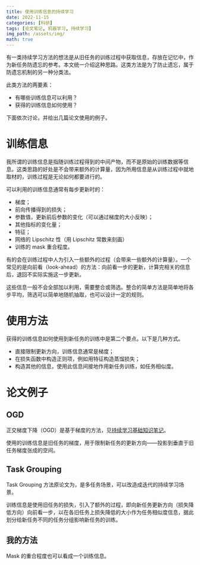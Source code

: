 ```yaml
---
title: 使用训练信息的持续学习
date: 2022-11-15
categories: [科研]
tags: [论文笔记, 机器学习, 持续学习]
img_path: /assets/img/
math: true
---
```


有一类持续学习方法的想法是从旧任务的训练过程中获取信息，存放在记忆中，作为新任务防遗忘的参考。本文统一介绍这种思路。这类方法是为了防止遗忘，属于防遗忘机制的另一种分类法。

此类方法的两要素：

- 有哪些训练信息可以利用？
- 获得的训练信息如何使用？

下面依次讨论，并给出几篇论文使用的例子。

# 训练信息

我所谓的训练信息是指随训练过程得到的中间产物，而不是原始的训练数据等信息。这类思路的好处是不会带来额外的计算量，因为所用信息是从训练过程中就地取材的，训练过程是无论如何都要进行的。

可以利用的训练信息通常有每步更新时的：
- 梯度；
- 前向传播得到的损失；
- 参数值，更新前后参数的变化（可以通过梯度的大小反映）；
- 其他指标的变化量；
- 特征；
- 网络的 Lipschitz 性（用 Lipschitz 常数来刻画）
- 训练的 mask 重合程度。

有的会在训练过程中人为引入一些额外的过程（会带来一些额外的计算量）。一个常见的是向前看（look-ahead）的方法：向前看一步的更新，计算完相关的信息后，退回不实际实施这一步更新。

这些信息一般不会全部加以利用，需要整合或筛选。整合的简单方法是简单地将各步平均，筛选可以简单地随机抽取，也可以设计一定的规则。

# 使用方法

获得的训练信息如何使用到新任务的训练中是第二个要点。以下是几种方式。

- 直接限制更新方向，训练信息通常是梯度；
- 在损失函数中构造正则项，例如用特征构造蒸馏损失；
- 构造其他的信息，使用此信息间接地作用新任务训练，如任务相似度。


# 论文例子

## OGD

正交梯度下降（OGD）是基于梯度的方法，见[持续学习基础知识笔记]()。

使用的训练信息是旧任务的梯度，用于限制新任务的更新方向——投影到垂直于旧任务梯度张成的空间。


## Task Grouping

Task Grouping 方法原论文为[]()，是多任务场景，可以改造成迭代的持续学习场景。

训练信息是使用旧任务的损失，引入了额外的过程，即向新任务更新方向（损失降低方向）向前看一步，以在各旧任务上损失降低的大小作为任务相似度信息，据此划分给新任务不同的任务分组影响新任务的训练。

## 我的方法

Mask 的重合程度也可以看成一个训练信息。